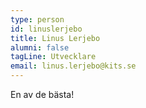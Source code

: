 ```yaml
---
type: person
id: linuslerjebo
title: Linus Lerjebo
alumni: false
tagLine: Utvecklare
email: linus.lerjebo@kits.se
---
```

En av de bästa!